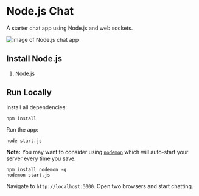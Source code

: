 # Node.js Chat

A starter chat app using Node.js and web sockets.

<img src="https://rawgit.com/AllThingsSmitty/nodejs-chat/master/chat-app.png" alt="image of Node.js chat app">


## Install Node.js

1. [Node.js](http://nodejs.org)


## Run Locally

Install all dependencies:

```shell
npm install
```

Run the app:

```shell
node start.js
```

**Note:** You may want to consider using [`nodemon`](http://nodemon.io/) which will auto-start your server every time you save.

```shell
npm install nodemon -g
nodemon start.js
```

Navigate to `http://localhost:3000`. Open two browsers and start chatting.